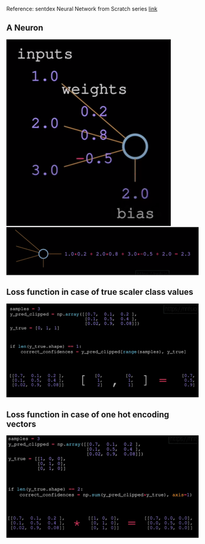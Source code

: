 Reference: sentdex Neural Network from Scratch series [link](https://www.youtube.com/playlist?list=PLQVvvaa0QuDcjD5BAw2DxE6OF2tius3V3)
##  A Neuron
![alt text](./assets/image.png)
![alt text](./assets/image-1.png)

## Loss function in case of true scaler class values
![alt text](./assets/image-3.png)

## Loss function in case of one hot encoding vectors
![alt text](./assets/image-2.png)
